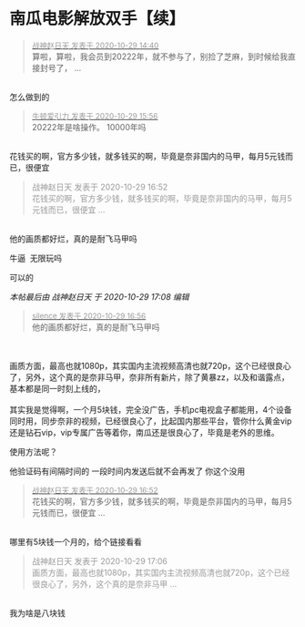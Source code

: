 # 南瓜电影解放双手【续】


<div class="quote"><blockquote><font size="2"><a href="https://www.hostloc.com/forum.php?mod=redirect&amp;goto=findpost&amp;pid=9369238&amp;ptid=759806" target="_blank"><font color="#999999">战神赵日天 发表于 2020-10-29 14:40</font></a></font><br />
算啦，算啦，我会员到20222年，就不参与了，别捡了芝麻，到时候给我直接封号了， ...</blockquote></div><br />
怎么做到的<br />


<div class="quote"><blockquote><font size="2"><a href="https://www.hostloc.com/forum.php?mod=redirect&amp;goto=findpost&amp;pid=9369616&amp;ptid=759806" target="_blank"><font color="#999999">牛顿爱引力 发表于 2020-10-29 15:56</font></a></font><br />
20222年是啥操作。 10000年吗</blockquote></div><br />
花钱买的啊，官方多少钱，就多钱买的啊，毕竟是奈非国内的马甲，每月5元钱而已，很便宜

<div class="quote"><blockquote><font color="#999999">战神赵日天 发表于 2020-10-29 16:52</font><br />
<font color="#999999">花钱买的啊，官方多少钱，就多钱买的啊，毕竟是奈非国内的马甲，每月5元钱而已，很便宜 ...</font></blockquote></div><br />
他的画质都好烂，真的是耐飞马甲吗

牛逼&nbsp;&nbsp;无限玩吗<img id="aimg_p438X" onclick="zoom(this, this.src, 0, 0, 0)" class="zoom" src="https://cdn.jsdelivr.net/gh/hishis/forum-master/public/images/patch.gif" onmouseover="img_onmouseoverfunc(this)" onload="thumbImg(this)" border="0" alt="" />

可以的<img src="static/image/smiley/default/time.gif" smilieid="15" border="0" alt="" />

<i class="pstatus"> 本帖最后由 战神赵日天 于 2020-10-29 17:08 编辑 </i><br />
<div class="quote"><blockquote><font size="2"><a href="https://www.hostloc.com/forum.php?mod=redirect&amp;goto=findpost&amp;pid=9370021&amp;ptid=759806" target="_blank"><font color="#999999">silence 发表于 2020-10-29 16:56</font></a></font><br />
他的画质都好烂，真的是耐飞马甲吗</blockquote></div><br />
<br />
画质方面，最高也就1080p，其实国内主流视频高清也就720p，这个已经很良心了，另外，这个真的是奈非马甲，奈非所有新片，除了黄暴zz，以及和谐露点，基本都是同一时刻上线的，<br />
<br />
其实我是觉得啊，一个月5块钱，完全没广告，手机pc电视盒子都能用，4个设备同时用，同步奈非的视频，已经很良心了，比起国内那些平台，管你什么黄金vip还是钻石vip，vip专属广告等着你，南瓜还是很良心了，毕竟是老外的思维。

使用方法呢？

他验证码有间隔时间的 一段时间内发送后就不会再发了 你这个没用

<div class="quote"><blockquote><font size="2"><a href="https://www.hostloc.com/forum.php?mod=redirect&amp;goto=findpost&amp;pid=9369997&amp;ptid=759806" target="_blank"><font color="#999999">战神赵日天 发表于 2020-10-29 16:52</font></a></font><br />
花钱买的啊，官方多少钱，就多钱买的啊，毕竟是奈非国内的马甲，每月5元钱而已，很便宜 ...</blockquote></div><br />
哪里有5块钱一个月的，给个链接看看<img src="static/image/smiley/default/lol.gif" smilieid="12" border="0" alt="" />

<div class="quote"><blockquote><font color="#999999">战神赵日天 发表于 2020-10-29 17:06</font><br />
<font color="#999999">画质方面，最高也就1080p，其实国内主流视频高清也就720p，这个已经很良心了，另外，这个真的是奈非马甲 ...</font></blockquote></div><br />
我为啥是八块钱
